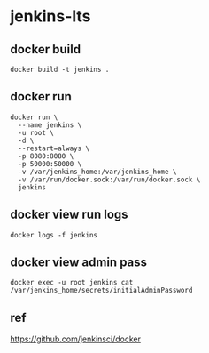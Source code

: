 # jenkins-lts
## docker build
```
docker build -t jenkins .
```
## docker run
```
docker run \
  --name jenkins \
  -u root \
  -d \
  --restart=always \
  -p 8080:8080 \
  -p 50000:50000 \
  -v /var/jenkins_home:/var/jenkins_home \
  -v /var/run/docker.sock:/var/run/docker.sock \
  jenkins
```
## docker view run logs
```
docker logs -f jenkins
```
## docker view admin pass
```
docker exec -u root jenkins cat /var/jenkins_home/secrets/initialAdminPassword
```

## ref
<https://github.com/jenkinsci/docker>
